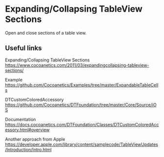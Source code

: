 # Expanding/Collapsing TableView Sections

Open and close sections of a table view.

## Useful links

Expanding/Collapsing TableView Sections
https://www.cocoanetics.com/2011/03/expandingcollapsing-tableview-sections/

Example
https://github.com/Cocoanetics/Examples/tree/master/ExpandableTableCells

DTCustomColoredAccessory
https://github.com/Cocoanetics/DTFoundation/tree/master/Core/Source/iOS

Documentation
https://docs.cocoanetics.com/DTFoundation/Classes/DTCustomColoredAccessory.html#overview

Another approach from Apple
https://developer.apple.com/library/content/samplecode/TableViewUpdates/Introduction/Intro.html
